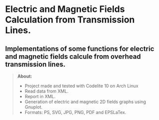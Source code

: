 Electric and Magnetic Fields Calculation from Transmission Lines.
=============================

Implementations of some functions for electric and magnetic fields calcule from overhead transmission lines.
---------

> **About:**
> 
>- Project made and tested with Codelite 10 on Arch Linux
>- Read data from XML.
>- Report in XML.
>- Generation of electric and magnetic 2D fields graphs using Gnuplot. 
>- Formats: PS, SVG, JPG, PNG, PDF and EPSLaTex.
